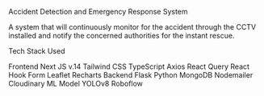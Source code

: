 Accident Detection and Emergency Response System

A system that will continuously monitor for the accident through the CCTV installed and notify the concerned authorities for the instant rescue.

Tech Stack Used

Frontend
Next JS v.14
Tailwind CSS
TypeScript
Axios
React Query
React Hook Form
Leaflet
Recharts
Backend
Flask
Python
MongoDB
Nodemailer
Cloudinary
ML Model
YOLOv8
Roboflow
